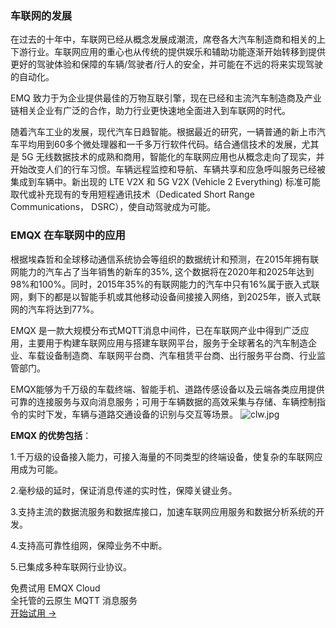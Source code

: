 ### 车联网的发展

在过去的十年中，车联网已经从概念发展成潮流，席卷各大汽车制造商和相关的上下游行业。车联网应用的重心也从传统的提供娱乐和辅助功能逐渐开始转移到提供更好的驾驶体验和保障的车辆/驾驶者/行人的安全，并可能在不远的将来实现驾驶的自动化。

EMQ 致力于为企业提供最佳的万物互联引擎，现在已经和主流汽车制造商及产业链相关企业有广泛的合作，助力行业更快速地全面进入到车联网的时代。

随着汽车工业的发展，现代汽车日趋智能。根据最近的研究，一辆普通的新上市汽车平均用到60多个微处理器和一千多万行软件代码。结合通信技术的发展，尤其是 5G 无线数据技术的成熟和商用，智能化的车联网应用也从概念走向了现实，并开始改变人们的行车习惯。车辆远程监控和导航、车辆共享和应急呼叫服务已经被集成到车辆中。新出现的  LTE V2X 和 5G V2X (Vehicle 2 Everything) 标准可能取代或补充现有的专用短程通讯技术（Dedicated Short Range Communications， DSRC），使自动驾驶成为可能。 

### EMQX 在车联网中的应用

根据埃森哲和全球移动通信系统协会等组织的数据统计和预测，在2015年拥有联网能力的汽车占了当年销售的新车的35%, 这个数据将在2020年和2025年达到98%和100%。同时，2015年35%的有联网能力的汽车中只有16%属于嵌入式联网，剩下的都是以智能手机或其他移动设备间接接入网络，到2025年，嵌入式联网的汽车将达到77%。

EMQX 是一款大规模分布式MQTT消息中间件，已在车联网产业中得到广泛应用，主要用于构建车联网应用与搭建车联网平台，服务于全球著名的汽车制造企业、车载设备制造商、车联网平台商、汽车租赁平台商、出行服务平台商、行业监管部门。

EMQX能够为千万级的车载终端、智能手机、道路传感设备以及云端各类应用提供可靠的连接服务与双向消息服务；可用于车辆数据的高效采集与存储、车辆控制指令的实时下发，车辆与道路交通设备的识别与交互等场景。
![clw.jpg](https://assets.emqx.com/images/c7e8a7993a95d4e326b7f48629a9f618.jpg)

**EMQX 的优势包括**：

1.千万级的设备接入能力，可接入海量的不同类型的终端设备，使复杂的车联网应用成为可能。

2.毫秒级的延时，保证消息传递的实时性，保障关键业务。

3.支持主流的数据流服务和数据库接口，加速车联网应用服务和数据分析系统的开发。

4.支持高可靠性组网，保障业务不中断。

5.已集成多种车联网行业协议。


<section class="promotion">
    <div>
        免费试用 EMQX Cloud
        <div class="is-size-14 is-text-normal has-text-weight-normal">全托管的云原生 MQTT 消息服务</div>
    </div>
    <a href="https://accounts-zh.emqx.com/signup?continue=https://cloud.emqx.com/console/deployments/0?oper=new" class="button is-gradient px-5">开始试用 →</a>
</section>
